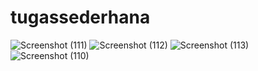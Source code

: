 # tugassederhana

![Screenshot (111)](https://user-images.githubusercontent.com/126688399/232981017-6339f796-4a16-40d5-87f5-582da3b8c3e3.png)
![Screenshot (112)](https://user-images.githubusercontent.com/126688399/232981022-7436f87d-e4ab-4634-9a53-869db3ae9da0.png)
![Screenshot (113)](https://user-images.githubusercontent.com/126688399/232981026-5e345532-9994-4da8-b07c-e42885576bb0.png)
![Screenshot (110)](https://user-images.githubusercontent.com/126688399/232981032-1a69ce98-13ba-4fbb-b58f-d51b618b8356.png)
